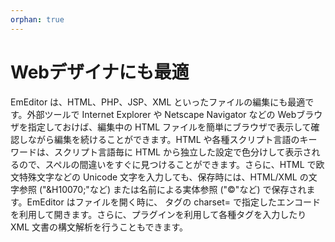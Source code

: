 ```yaml
---
orphan: true
---
```

# Webデザイナにも最適

EmEditor は、HTML、PHP、JSP、XML といったファイルの編集にも最適です。外部ツールで Internet Explorer や Netscape
Navigator などの Webブラウザを指定しておけば、編集中の HTML ファイルを簡単にブラウザで表示して確認しながら編集を続けることができます。HTML や各種スクリプト言語のキーワードは、スクリプト言語毎に HTML から独立した設定で色分けして表示されるので、スペルの間違いをすぐに見つけることができます。さらに、HTML で欧文特殊文字などの Unicode 文字を入力しても、保存時には、HTML/XML の文字参照
("&H10070;"など) または名前による実体参照 ("&copy;"など)
で保存されます。EmEditor はファイルを開く時に、<META> タグの charset= で指定したエンコードを利用して開きます。さらに、プラグインを利用して各種タグを入力したり XML 文書の構文解析を行うこともできます。
